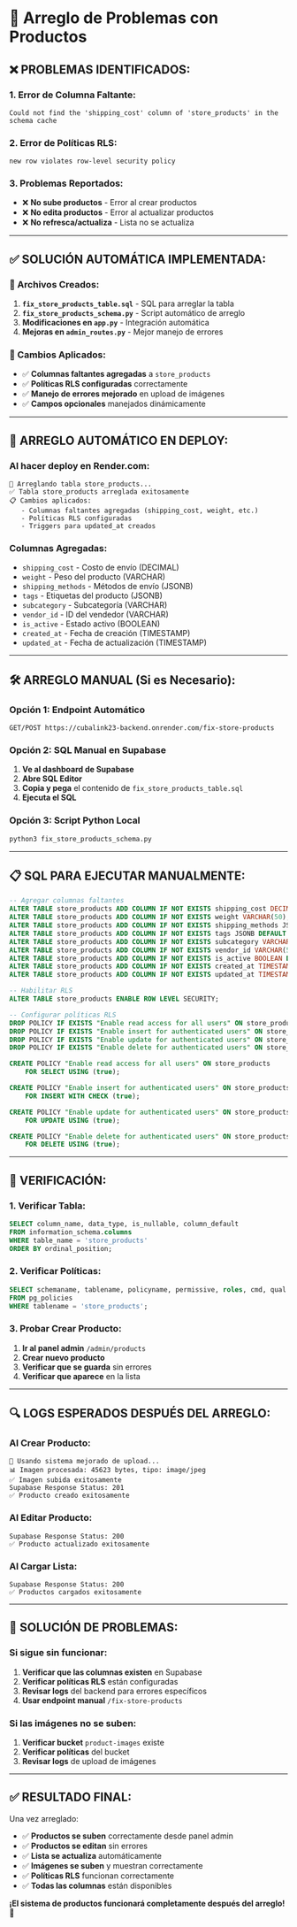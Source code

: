 # 🔧 Arreglo de Problemas con Productos

## ❌ **PROBLEMAS IDENTIFICADOS:**

### **1. Error de Columna Faltante:**
```
Could not find the 'shipping_cost' column of 'store_products' in the schema cache
```

### **2. Error de Políticas RLS:**
```
new row violates row-level security policy
```

### **3. Problemas Reportados:**
- ❌ **No sube productos** - Error al crear productos
- ❌ **No edita productos** - Error al actualizar productos  
- ❌ **No refresca/actualiza** - Lista no se actualiza

---

## ✅ **SOLUCIÓN AUTOMÁTICA IMPLEMENTADA:**

### **📁 Archivos Creados:**
1. **`fix_store_products_table.sql`** - SQL para arreglar la tabla
2. **`fix_store_products_schema.py`** - Script automático de arreglo
3. **Modificaciones en `app.py`** - Integración automática
4. **Mejoras en `admin_routes.py`** - Mejor manejo de errores

### **🔧 Cambios Aplicados:**
- ✅ **Columnas faltantes agregadas** a `store_products`
- ✅ **Políticas RLS configuradas** correctamente
- ✅ **Manejo de errores mejorado** en upload de imágenes
- ✅ **Campos opcionales** manejados dinámicamente

---

## 🚀 **ARREGLO AUTOMÁTICO EN DEPLOY:**

### **Al hacer deploy en Render.com:**
```
🔧 Arreglando tabla store_products...
✅ Tabla store_products arreglada exitosamente
📋 Cambios aplicados:
   - Columnas faltantes agregadas (shipping_cost, weight, etc.)
   - Políticas RLS configuradas
   - Triggers para updated_at creados
```

### **Columnas Agregadas:**
- `shipping_cost` - Costo de envío (DECIMAL)
- `weight` - Peso del producto (VARCHAR)
- `shipping_methods` - Métodos de envío (JSONB)
- `tags` - Etiquetas del producto (JSONB)
- `subcategory` - Subcategoría (VARCHAR)
- `vendor_id` - ID del vendedor (VARCHAR)
- `is_active` - Estado activo (BOOLEAN)
- `created_at` - Fecha de creación (TIMESTAMP)
- `updated_at` - Fecha de actualización (TIMESTAMP)

---

## 🛠️ **ARREGLO MANUAL (Si es Necesario):**

### **Opción 1: Endpoint Automático**
```
GET/POST https://cubalink23-backend.onrender.com/fix-store-products
```

### **Opción 2: SQL Manual en Supabase**
1. **Ve al dashboard de Supabase**
2. **Abre SQL Editor**
3. **Copia y pega** el contenido de `fix_store_products_table.sql`
4. **Ejecuta el SQL**

### **Opción 3: Script Python Local**
```bash
python3 fix_store_products_schema.py
```

---

## 📋 **SQL PARA EJECUTAR MANUALMENTE:**

```sql
-- Agregar columnas faltantes
ALTER TABLE store_products ADD COLUMN IF NOT EXISTS shipping_cost DECIMAL(10,2) DEFAULT 0;
ALTER TABLE store_products ADD COLUMN IF NOT EXISTS weight VARCHAR(50);
ALTER TABLE store_products ADD COLUMN IF NOT EXISTS shipping_methods JSONB DEFAULT '[]'::jsonb;
ALTER TABLE store_products ADD COLUMN IF NOT EXISTS tags JSONB DEFAULT '[]'::jsonb;
ALTER TABLE store_products ADD COLUMN IF NOT EXISTS subcategory VARCHAR(100);
ALTER TABLE store_products ADD COLUMN IF NOT EXISTS vendor_id VARCHAR(50) DEFAULT 'admin';
ALTER TABLE store_products ADD COLUMN IF NOT EXISTS is_active BOOLEAN DEFAULT true;
ALTER TABLE store_products ADD COLUMN IF NOT EXISTS created_at TIMESTAMP WITH TIME ZONE DEFAULT NOW();
ALTER TABLE store_products ADD COLUMN IF NOT EXISTS updated_at TIMESTAMP WITH TIME ZONE DEFAULT NOW();

-- Habilitar RLS
ALTER TABLE store_products ENABLE ROW LEVEL SECURITY;

-- Configurar políticas RLS
DROP POLICY IF EXISTS "Enable read access for all users" ON store_products;
DROP POLICY IF EXISTS "Enable insert for authenticated users" ON store_products;
DROP POLICY IF EXISTS "Enable update for authenticated users" ON store_products;
DROP POLICY IF EXISTS "Enable delete for authenticated users" ON store_products;

CREATE POLICY "Enable read access for all users" ON store_products
    FOR SELECT USING (true);

CREATE POLICY "Enable insert for authenticated users" ON store_products
    FOR INSERT WITH CHECK (true);

CREATE POLICY "Enable update for authenticated users" ON store_products
    FOR UPDATE USING (true);

CREATE POLICY "Enable delete for authenticated users" ON store_products
    FOR DELETE USING (true);
```

---

## 🧪 **VERIFICACIÓN:**

### **1. Verificar Tabla:**
```sql
SELECT column_name, data_type, is_nullable, column_default
FROM information_schema.columns
WHERE table_name = 'store_products'
ORDER BY ordinal_position;
```

### **2. Verificar Políticas:**
```sql
SELECT schemaname, tablename, policyname, permissive, roles, cmd, qual
FROM pg_policies
WHERE tablename = 'store_products';
```

### **3. Probar Crear Producto:**
1. **Ir al panel admin** `/admin/products`
2. **Crear nuevo producto**
3. **Verificar que se guarda** sin errores
4. **Verificar que aparece** en la lista

---

## 🔍 **LOGS ESPERADOS DESPUÉS DEL ARREGLO:**

### **Al Crear Producto:**
```
📸 Usando sistema mejorado de upload...
📊 Imagen procesada: 45623 bytes, tipo: image/jpeg
✅ Imagen subida exitosamente
Supabase Response Status: 201
✅ Producto creado exitosamente
```

### **Al Editar Producto:**
```
Supabase Response Status: 200
✅ Producto actualizado exitosamente
```

### **Al Cargar Lista:**
```
Supabase Response Status: 200
✅ Productos cargados exitosamente
```

---

## 🐛 **SOLUCIÓN DE PROBLEMAS:**

### **Si sigue sin funcionar:**
1. **Verificar que las columnas existen** en Supabase
2. **Verificar políticas RLS** están configuradas
3. **Revisar logs** del backend para errores específicos
4. **Usar endpoint manual** `/fix-store-products`

### **Si las imágenes no se suben:**
1. **Verificar bucket** `product-images` existe
2. **Verificar políticas** del bucket
3. **Revisar logs** de upload de imágenes

---

## ✅ **RESULTADO FINAL:**

Una vez arreglado:
- ✅ **Productos se suben** correctamente desde panel admin
- ✅ **Productos se editan** sin errores
- ✅ **Lista se actualiza** automáticamente
- ✅ **Imágenes se suben** y muestran correctamente
- ✅ **Políticas RLS** funcionan correctamente
- ✅ **Todas las columnas** están disponibles

**¡El sistema de productos funcionará completamente después del arreglo!** 🎉
